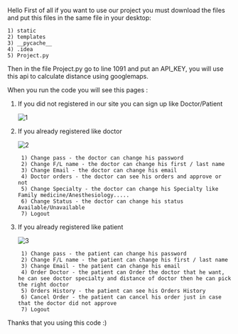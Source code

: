 Hello
First of all if you want to use our project you must download the files and put this files in the same file in your desktop:

	1) static
	2) templates
	3) __pycache__
	4) .idea
	5) Project.py

Then in the file Project.py go to line 1091 and put an API_KEY, you will use this api to calculate distance using googlemaps.

When you run the code you will see this pages :

1) If you did not registered in our site you can sign up like Doctor/Patient

    ![1](https://user-images.githubusercontent.com/73485499/171308430-d3ae5226-ca57-49a5-b788-7db7499270cf.png)

2) If you already registered like doctor

    ![2](https://user-images.githubusercontent.com/73485499/171308862-d8bf75f7-755e-4fe0-8109-7a20a6ad8d1a.png)
  
        1) Change pass - the doctor can change his password
        2) Change F/L name - the doctor can change his first / last name
        3) Change Email - the doctor can change his email
        4) Doctor orders - the doctor can see his orders and approve or not
        5) Change Specialty - the doctor can change his Specialty like Family medicine/Anesthesiology.....
        6) Change Status - the doctor can change his status Available/Unavailable
        7) Logout

3) If you already registered like patient

   ![3](https://user-images.githubusercontent.com/73485499/171309813-9dd8d230-04ec-449b-81f6-ddcb86ec983f.png)
  
        1) Change pass - the patient can change his password
        2) Change F/L name - the patient can change his first / last name
        3) Change Email - the patient can change his email
        4) Order Doctor - the patient can Order the doctor that he want, he can see doctor specialty and distance of doctor then he can pick the right doctor
        5) Orders History - the patient can see his Orders History
        6) Cancel Order - the patient can cancel his order just in case that the doctor did not approve 
        7) Logout

Thanks that you using this code :) 
